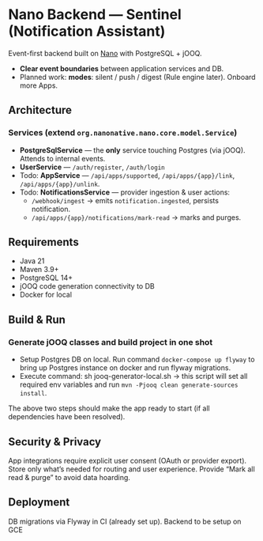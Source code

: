 # Nano Backend — Sentinel (Notification Assistant)

Event-first backend built on [Nano](https://github.com/NanoNative) with PostgreSQL + jOOQ. 
- **Clear event boundaries** between application services and DB.
- Planned work: **modes**: silent / push / digest (Rule engine later). Onboard more Apps.

## Architecture

### Services (extend `org.nanonative.nano.core.model.Service`)
- **PostgreSqlService** — the **only** service touching Postgres (via jOOQ). Attends to internal events.
- **UserService** — `/auth/register`, `/auth/login`
- Todo: **AppService** — `/api/apps/supported`, `/api/apps/{app}/link`, `/api/apps/{app}/unlink`.
- Todo: **NotificationsService** — provider ingestion & user actions:
    - `/webhook/ingest` → emits `notification.ingested`, persists notification.
    - `/api/apps/{app}/notifications/mark-read` → marks and purges.

## Requirements

- Java 21
- Maven 3.9+
- PostgreSQL 14+
- jOOQ code generation connectivity to DB
- Docker for local

## Build & Run

### Generate jOOQ classes and build project in one shot
* Setup Postgres DB on local. Run command `docker-compose up flyway` to bring up Postgres instance on docker and run flyway migrations.
* Execute command: sh jooq-generator-local.sh -> this script will set all required env variables and run `mvn -Pjooq clean generate-sources install`.

The above two steps should make the app ready to start (if all dependencies have been resolved).

## Security & Privacy
App integrations require explicit user consent (OAuth or provider export).
Store only what’s needed for routing and user experience.
Provide “Mark all read & purge” to avoid data hoarding.

## Deployment
DB migrations via Flyway in CI (already set up).
Backend to be setup on GCE
